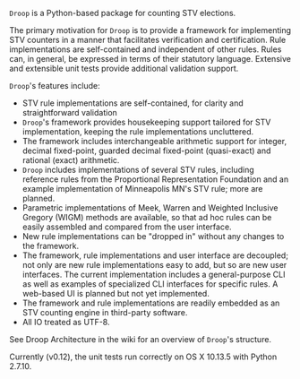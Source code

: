 `Droop` is a Python-based package for counting STV elections.

The primary motivation for `Droop` is to provide a framework for implementing STV counters in a manner that facilitates verification and certification. Rule implementations are self-contained and independent of other rules. Rules can, in general, be expressed in terms of their statutory language. Extensive and extensible unit tests provide additional validation support.

`Droop`'s features include:

* STV rule implementations are self-contained, for clarity and straightforward validation
* `Droop`'s framework provides housekeeping support tailored for STV implementation, keeping the rule implementations uncluttered.
* The framework includes interchangeable arithmetic support for integer, decimal fixed-point, guarded decimal fixed-point (quasi-exact) and rational (exact) arithmetic.
* `Droop` includes implementations of several STV rules, including reference rules from the Proportional Representation Foundation and an example implementation of Minneapolis MN's STV rule; more are planned.
* Parametric implementations of Meek, Warren and Weighted Inclusive Gregory (WIGM) methods are available, so that ad hoc rules can be easily assembled and compared from the user interface.
* New rule implementations can be "dropped in" without any changes to the framework.
* The framework, rule implementations and user interface are decoupled; not only are new rule implementations easy to add, but so are new user interfaces. The current implementation includes a general-purpose CLI as well as examples of specialized CLI interfaces for specific rules. A web-based UI is planned but not yet implemented.
* The framework and rule implementations are readily embedded as an STV counting engine in third-party software.
* All IO treated as UTF-8.

See Droop Architecture in the wiki for an overview of `Droop`'s structure.

Currently (v0.12), the unit tests run correctly on OS X 10.13.5 with Python 2.7.10.
